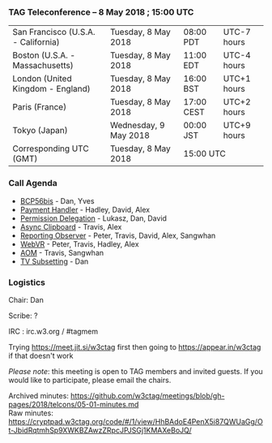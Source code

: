 ### TAG Teleconference – 8 May 2018 ; 15:00 UTC

<table>
<tr><td> San Francisco (U.S.A. - California) <td> Tuesday, 8 May 2018 <td> 08:00 PDT <td> UTC-7 hours
<tr><td> Boston (U.S.A. - Massachusetts) <td> Tuesday, 8 May 2018 <td> 11:00 EDT <td> UTC-4 hours
<tr><td> London (United Kingdom - England) <td> Tuesday, 8 May 2018 <td> 16:00 BST <td> UTC+1 hours
<tr><td> Paris (France) <td> Tuesday, 8 May 2018 <td> 17:00 CEST <td> UTC+2 hours
<tr><td> Tokyo (Japan) <td> Wednesday, 9 May 2018 <td> 00:00 JST <td> UTC+9 hours
<tr><td> Corresponding UTC (GMT) <td> Tuesday, 8 May 2018 <td colspan=2> 15:00 UTC
</table>

### Call Agenda

* [BCP56bis](https://github.com/w3ctag/design-reviews/issues/232) - Dan, Yves
* [Payment Handler](https://github.com/w3ctag/design-reviews/issues/231) - Hadley, David, Alex
* [Permission Delegation](https://github.com/w3ctag/design-reviews/issues/225) - Lukasz, Dan, David
* [Async Clipboard](https://github.com/w3ctag/design-reviews/issues/222) - Travis, Alex
* [Reporting Observer](https://github.com/w3ctag/design-reviews/issues/195) - Peter, Travis, David, Alex, Sangwhan
* [WebVR](https://github.com/w3ctag/design-reviews/issues/185) - Peter, Travis, Hadley, Alex
* [AOM](https://github.com/w3ctag/design-reviews/issues/134) - Travis, Sangwhan
* [TV Subsetting](https://github.com/w3ctag/design-reviews/issues/105) - Dan

### Logistics

Chair: Dan

Scribe: ?

IRC : irc.w3.org / #tagmem

Trying https://meet.jit.si/w3ctag first then going to  https://appear.in/w3ctag if that doesn't work

*Please note*: this meeting is open to TAG members and invited guests. If you would like to participate, please email the chairs.

Archived minutes: https://github.com/w3ctag/meetings/blob/gh-pages/2018/telcons/05-01-minutes.md  
Raw minutes: https://cryptpad.w3ctag.org/code/#/1/view/HhBAdoE4PenX5i87QWUaGg/Ot-JbidRqtmhSp9XWKBZAwzZRpcJPJSGj1KMAXeBoJQ/
